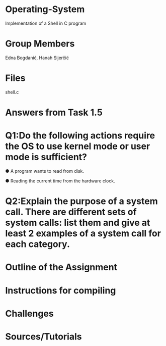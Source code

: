 # Operating-System
Implementation of a Shell in C program
# Group Members
Edna Bogdanić,
Hanah Sijerčić
# Files
shell.c
# Answers from Task 1.5
# Q1:Do the following actions require the OS to use kernel mode or user mode is sufficient?
● A program wants to read from disk.

● Reading the current time from the hardware clock.
# Q2:Explain the purpose of a system call. There are different sets of system calls: list them and give at least 2 examples of a system call for each category.
# Outline of the Assignment
# Instructions for compiling 
# Challenges
# Sources/Tutorials

